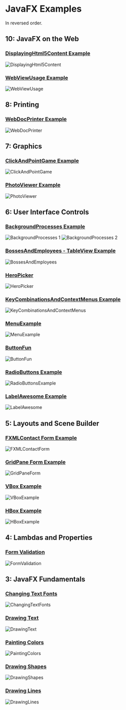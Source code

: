 JavaFX Examples
===============

In reversed order.

10: JavaFX on the Web 
---------------------

### [DisplayingHtml5Content Example](src/main/java/learnfx/javafx9be/ch10web/DisplayingHtml5Content.java)

![DisplayingHtml5Content](img/ch10web/DisplayingHtml5Content.png "DisplayingHtml5Content")


### [WebViewUsage Example](src/main/java/learnfx/javafx9be/ch10web/WebViewUsage.java)

![WebViewUsage](img/ch10web/WebViewUsage.png "WebViewUsage")


8: Printing
-----------

### [WebDocPrinter Example](src/main/java/learnfx/javafx9be/ch08printing/WebDocPrinter.java)

![WebDocPrinter](img/ch08printing/WebDocPrinter.png "ClickAndPointGame")


7: Graphics
-----------

### [ClickAndPointGame Example](src/main/java/learnfx/javafx9be/ch07graphics/animation/ClickAndPointGame.java)

![ClickAndPointGame](img/ch07graphics/ClickAndPointGame.png "ClickAndPointGame")


### [PhotoViewer Example](src/main/java/learnfx/javafx9be/ch07graphics/photoviewer/PhotoViewer.java)

![PhotoViewer](img/ch07graphics/PhotoViewer.png "PhotoViewer")


6: User Interface Controls
--------------------------

### [BackgroundProcesses Example](src/main/java/learnfx/javafx9be/ch06controls/BackgroundProcesses.java)

![BackgroundProcesses 1](img/ch06controls/BackgroundProcesses_1.png "BackgroundProcesses1")
![BackgroundProcesses 2](img/ch06controls/BackgroundProcesses_2.png "BackgroundProcesses2")    


### [BossesAndEmployees - TableView Example](src/main/java/learnfx/javafx9be/ch06controls/BossesAndEmployees.java)

![BossesAndEmployees](img/ch06controls/BossesAndEmployees.png "BossesAndEmployees")


### [HeroPicker](src/main/java/learnfx/javafx9be/ch06controls/HeroPicker.java)

![HeroPicker](img/ch06controls/HeroPicker.png "HeroPicker")


### [KeyCombinationsAndContextMenus Example](src/main/java/learnfx/javafx9be/ch06controls/KeyCombinationsAndContextMenus.java)

![KeyCombinationsAndContextMenus](img/ch06controls/KeyCombinationsAndContextMenus.png "KeyCombinationsAndContextMenus")


### [MenuExample](src/main/java/learnfx/javafx9be/ch06controls/MenuExample.java)

![MenuExample](img/ch06controls/MenusExample.png "MenuExample")


### [ButtonFun](src/main/java/learnfx/javafx9be/ch06controls/ButtonFun.java)

![ButtonFun](img/ch06controls/ButtonFun.png "ButtonFun")


### [RadioButtons Example](src/main/java/learnfx/javafx9be/ch06controls/RadioButtonsExample.java)

![RadioButtonsExample](img/ch06controls/RadioButtonsExample.png "RadioButtonsExample")


### [LabelAwesome Example](src/main/java/learnfx/javafx9be/ch06controls/LabelAwesome.java)

![LabelAwesome](img/ch06controls/LabelAwesome.png "LabelAwesome")


5: Layouts and Scene Builder
----------------------------

### [FXMLContact Form Example](src/main/java/learnfx/javafx9be/ch05layouts/fxmlusage/FXMLContactForm.java)

![FXMLContactForm](img/ch05layouts/FXMLContactForm.png "FXMLContactForm")


### [GridPane Form Example](src/main/java/learnfx/javafx9be/ch05layouts/gridpane/GridPaneForm.java)

![GridPaneForm](img/ch05layouts/GridPaneForm.png "GridPaneForm")


### [VBox Example](src/main/java/learnfx/javafx9be/ch05layouts/VBoxExample.java)

![VBoxExample](img/ch05layouts/VBoxExample.png "VBoxExample")


### [HBox Example](src/main/java/learnfx/javafx9be/ch05layouts/HBoxExample.java)

![HBoxExample](img/ch05layouts/HBoxExample.png "HBoxExample")


4: Lambdas and Properties
-------------------------

### [Form Validation](src/main/java/learnfx/javafx9be/ch04lambda/FormValidation.java)

![FormValidation](img/ch04lambda/FormValidation.png "FormValidation")



3: JavaFX Fundamentals
----------------------

### [Changing Text Fonts](src/main/java/learnfx/javafx9be/ch03fund/ChangingTextFonts.java)

![ChangingTextFonts](img/ch03fund/ChangingTextFonts.png "ChangingTextFonts")


### [Drawing Text](src/main/java/learnfx/javafx9be/ch03fund/DrawingText.java)

![DrawingText](img/ch03fund/DrawingText.png "DrawingText")


### [Painting Colors](src/main/java/learnfx/javafx9be/ch03fund/PaintingColors.java)

![PaintingColors](img/ch03fund/PaintingColors.png "PaintingColors")


### [Drawing Shapes](src/main/java/learnfx/javafx9be/ch03fund/DrawingShapes.java)

![DrawingShapes](img/ch03fund/DrawingShapes.png "DrawingShapes")


### [Drawing Lines](src/main/java/learnfx/javafx9be/ch03fund/DrawingLines.java)

![DrawingLines](img/ch03fund/DrawingLines.png "DrawingLines")



